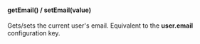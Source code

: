
#### getEmail() / setEmail(value)

Gets/sets the current user's email. Equivalent to the __user.email__ configuration key.